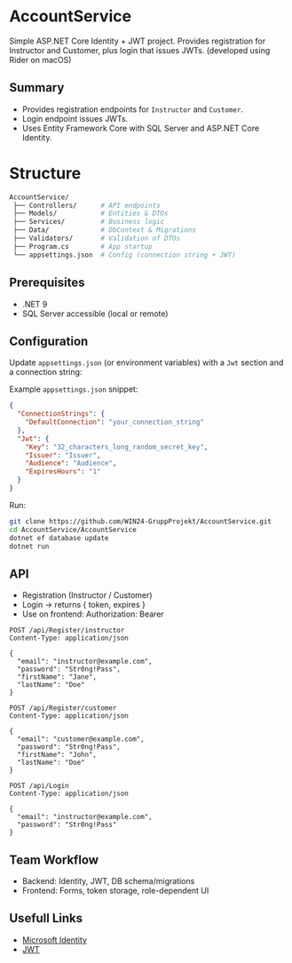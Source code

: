# AccountService

Simple ASP.NET Core Identity + JWT project. Provides registration 
for Instructor and Customer, plus login that issues JWTs.
(developed using Rider on macOS)

## Summary
- Provides registration endpoints for `Instructor` and `Customer`.
- Login endpoint issues JWTs.
- Uses Entity Framework Core with SQL Server and ASP.NET Core Identity.
# Structure
```bash
AccountService/
 ├── Controllers/      # API endpoints
 ├── Models/           # Entities & DTOs
 ├── Services/         # Business logic
 ├── Data/             # DbContext & Migrations
 ├── Validators/       # Validation of DTOs
 ├── Program.cs        # App startup
 └── appsettings.json  # Config (connection string + JWT)

```

## Prerequisites
- .NET 9
- SQL Server accessible (local or remote)

## Configuration
Update `appsettings.json` (or environment variables) with a `Jwt` section and a connection string:

Example `appsettings.json` snippet:
```json
{
  "ConnectionStrings": {
    "DefaultConnection": "your_connection_string"
  },
  "Jwt": {
    "Key": "32_characters_long_random_secret_key",
    "Issuer": "Issuer",
    "Audience": "Audience",
    "ExpiresHours": "1"
  }
}
```

Run:
```bash
git clone https://github.com/WIN24-GruppProjekt/AccountService.git
cd AccountService/AccountService
dotnet ef database update
dotnet run
```
## API 
- Registration (Instructor / Customer)
- Login → returns { token, expires }
- Use on frontend: Authorization: Bearer <token>
```http
POST /api/Register/instructor
Content-Type: application/json

{
  "email": "instructor@example.com",
  "password": "Str0ng!Pass",
  "firstName": "Jane",
  "lastName": "Doe"
}
```
```http
POST /api/Register/customer
Content-Type: application/json

{
  "email": "customer@example.com",
  "password": "Str0ng!Pass",
  "firstName": "John",
  "lastName": "Doe"
}
```
```http
POST /api/Login
Content-Type: application/json

{
  "email": "instructor@example.com",
  "password": "Str0ng!Pass"
}
```
## Team Workflow
- Backend: Identity, JWT, DB schema/migrations
- Frontend: Forms, token storage, role-dependent UI

## Usefull Links
- [Microsoft Identity](https://learn.microsoft.com/en-gb/aspnet/core/security/authentication/identity?view=aspnetcore-9.0&tabs=visual-studio)
- [JWT](https://www.jwt.io/introduction#what-is-json-web-token)

